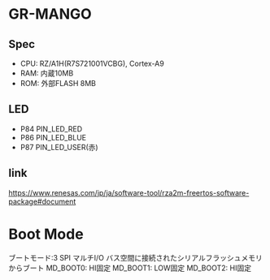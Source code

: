 # GR-MANGO

## Spec
 - CPU:  RZ/A1H(R7S721001VCBG), Cortex-A9
 - RAM: 内蔵10MB
 - ROM: 外部FLASH 8MB

## LED
 - P84 PIN_LED_RED
 - P86 PIN_LED_BLUE
 - P87 PIN_LED_USER(赤)

## link
https://www.renesas.com/jp/ja/software-tool/rza2m-freertos-software-package#document

# Boot Mode 
ブートモード:3 SPI マルチI/O バス空間に接続されたシリアルフラッシュメモリからブート
MD_BOOT0: HI固定
MD_BOOT1: LOW固定
MD_BOOT2: HI固定

